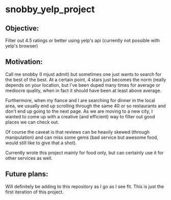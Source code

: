 # snobby_yelp_project

## Objective: 
Filter out 4.5 ratings or better using yelp's api (currently not possible with yelp's browser)

## Motivation: 
Call me snobby (I mjust admit) but sometimes one just wants to search for the best of the best.  At a certain point, 4 stars just becomes the norm (really depends on your location, but I've been duped many times for average or mediocre quality, when in fact it should have been at least above average. 

Furthermore, when my fiance and I are searching for dinner in the local area, we usually end up scrolling through the same 40 or so restaurants and don't end up going to the next page. As we are moving to a new city, I wanted to come up with a creative (and efficient) way to filter out good places we can check out. 

Of course the caveat is that reviews can be heavily skewed (through manipulation) and can miss some gems (bad service but awesome food, would still like to give that a shot).

Currently wrote this project mainly for food only, but can certainly use it for other services as well. 

## Future plans:
Will definitely be adding to this repository as I go as I see fit.  This is just the first iteration of this project. 
